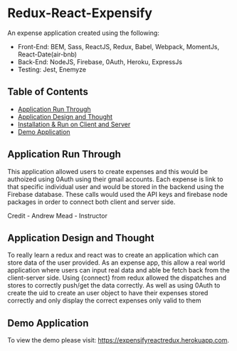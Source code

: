 # Redux-React-Expensify
An expense application created using the following:
- Front-End: BEM, Sass, ReactJS, Redux, Babel, Webpack, MomentJs, React-Date(air-bnb)
- Back-End: NodeJS, Firebase, 0Auth, Heroku, ExpressJs
- Testing: Jest, Enemyze

## Table of Contents
- [Application Run Through](#application-run-through)
- [Application Design and Thought](#application-design-and-thought)
- [Installation & Run on Client and Server](#installation-on-client-and-server)
- [Demo Application](#demo-application)

## Application Run Through

This application allowed users to create expenses and this would be authoized using 0Auth using their gmail accounts. Each expense is link to that specific individual user and would be stored in the backend using the Firebase database. These calls would used the API keys and firebase node packages in order to connect both client and server side.

Credit - Andrew Mead - Instructor 

## Application Design and Thought

To really learn a redux and react was to create an application which can store data of the user provided. As an expense app, this allow a real world application where users can input real data and able be fetch back from the client-server side. Using {connect} from redux allowed the dispatches and stores to correctly push/get the data correctly. As well as using 0Auth to create the uid to create an user object to have their expenses stored correctly and only display the correct expenses only valid to them

## Demo Application

To view the demo please visit: https://expensifyreactredux.herokuapp.com.